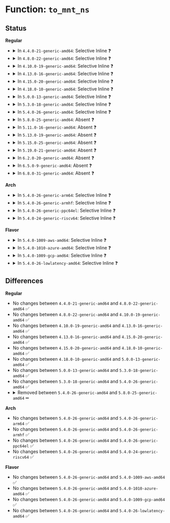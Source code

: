 # Function: <code>to_mnt_ns</code>

## Status
<b>Regular</b>
<ul>
<li>
<details>
<summary>In <code>4.4.0-21-generic-amd64</code>: Selective Inline ❓</summary>

```c
struct mnt_namespace * to_mnt_ns(struct ns_common * ns)
```

```json
{
  "name": "to_mnt_ns",
  "collision_type": "Unique Global",
  "inline_type": "Selective",
  "funcs": [
    {
      "addr": 18446744071581131904,
      "name": "to_mnt_ns",
      "external": true,
      "loc": "fs/namespace.c:1655",
      "file": "fs/namespace.c",
      "inline": "not declared, inlined",
      "caller_inline": [],
      "caller_func": []
    }
  ],
  "symbols": [
    {
      "addr": 18446744071581131904,
      "name": "to_mnt_ns",
      "section": ".text",
      "bind": "STB_GLOBAL",
      "size": 15
    }
  ]
}
```
</details>
</li>
<li>
<details>
<summary>In <code>4.8.0-22-generic-amd64</code>: Selective Inline ❓</summary>

```c
struct mnt_namespace * to_mnt_ns(struct ns_common * ns)
```

```json
{
  "name": "to_mnt_ns",
  "collision_type": "Unique Global",
  "inline_type": "Selective",
  "funcs": [
    {
      "addr": 18446744071581305388,
      "name": "to_mnt_ns",
      "external": true,
      "loc": "fs/namespace.c:1664",
      "file": "fs/namespace.c",
      "inline": "not declared, inlined",
      "caller_inline": [
        "fs/namespace.c:mntns_install",
        "fs/namespace.c:mntns_put"
      ],
      "caller_func": []
    }
  ],
  "symbols": [
    {
      "addr": 18446744071581297792,
      "name": "to_mnt_ns",
      "section": ".text",
      "bind": "STB_GLOBAL",
      "size": 15
    }
  ]
}
```
</details>
</li>
<li>
<details>
<summary>In <code>4.10.0-19-generic-amd64</code>: Selective Inline ❓</summary>

```c
struct mnt_namespace * to_mnt_ns(struct ns_common * ns)
```

```json
{
  "name": "to_mnt_ns",
  "collision_type": "Unique Global",
  "inline_type": "Selective",
  "funcs": [
    {
      "addr": 18446744071581384412,
      "name": "to_mnt_ns",
      "external": true,
      "loc": "fs/namespace.c:1743",
      "file": "fs/namespace.c",
      "inline": "not declared, inlined",
      "caller_inline": [
        "fs/namespace.c:mntns_install",
        "fs/namespace.c:mntns_put"
      ],
      "caller_func": []
    }
  ],
  "symbols": [
    {
      "addr": 18446744071581375584,
      "name": "to_mnt_ns",
      "section": ".text",
      "bind": "STB_GLOBAL",
      "size": 15
    }
  ]
}
```
</details>
</li>
<li>
<details>
<summary>In <code>4.13.0-16-generic-amd64</code>: Selective Inline ❓</summary>

```c
struct mnt_namespace * to_mnt_ns(struct ns_common * ns)
```

```json
{
  "name": "to_mnt_ns",
  "collision_type": "Unique Global",
  "inline_type": "Selective",
  "funcs": [
    {
      "addr": 18446744071581439541,
      "name": "to_mnt_ns",
      "external": true,
      "loc": "fs/namespace.c:1685",
      "file": "fs/namespace.c",
      "inline": "not declared, inlined",
      "caller_inline": [
        "fs/namespace.c:mntns_install",
        "fs/namespace.c:mntns_put"
      ],
      "caller_func": []
    }
  ],
  "symbols": [
    {
      "addr": 18446744071581430800,
      "name": "to_mnt_ns",
      "section": ".text",
      "bind": "STB_GLOBAL",
      "size": 15
    }
  ]
}
```
</details>
</li>
<li>
<details>
<summary>In <code>4.15.0-20-generic-amd64</code>: Selective Inline ❓</summary>

```c
struct mnt_namespace * to_mnt_ns(struct ns_common * ns)
```

```json
{
  "name": "to_mnt_ns",
  "collision_type": "Unique Global",
  "inline_type": "Selective",
  "funcs": [
    {
      "addr": 18446744071581581413,
      "name": "to_mnt_ns",
      "external": true,
      "loc": "fs/namespace.c:1750",
      "file": "fs/namespace.c",
      "inline": "not declared, inlined",
      "caller_inline": [
        "fs/namespace.c:mntns_install",
        "fs/namespace.c:mntns_put"
      ],
      "caller_func": []
    }
  ],
  "symbols": [
    {
      "addr": 18446744071581572688,
      "name": "to_mnt_ns",
      "section": ".text",
      "bind": "STB_GLOBAL",
      "size": 15
    }
  ]
}
```
</details>
</li>
<li>
<details>
<summary>In <code>4.18.0-10-generic-amd64</code>: Selective Inline ❓</summary>

```c
struct mnt_namespace * to_mnt_ns(struct ns_common * ns)
```

```json
{
  "name": "to_mnt_ns",
  "collision_type": "Unique Global",
  "inline_type": "Selective",
  "funcs": [
    {
      "addr": 18446744071581717589,
      "name": "to_mnt_ns",
      "external": true,
      "loc": "fs/namespace.c:1781",
      "file": "fs/namespace.c",
      "inline": "not declared, inlined",
      "caller_inline": [
        "fs/namespace.c:mntns_owner",
        "fs/namespace.c:mntns_install",
        "fs/namespace.c:mntns_put",
        "fs/namespace.c:mntns_get",
        "fs/namespace.c:do_mount"
      ],
      "caller_func": []
    }
  ],
  "symbols": [
    {
      "addr": 18446744071581728624,
      "name": "to_mnt_ns",
      "section": ".text",
      "bind": "STB_GLOBAL",
      "size": 15
    }
  ]
}
```
</details>
</li>
<li>
<details>
<summary>In <code>5.0.0-13-generic-amd64</code>: Selective Inline ❓</summary>

```c
struct mnt_namespace * to_mnt_ns(struct ns_common * ns)
```

```json
{
  "name": "to_mnt_ns",
  "collision_type": "Unique Global",
  "inline_type": "Selective",
  "funcs": [
    {
      "addr": 18446744071581804389,
      "name": "to_mnt_ns",
      "external": true,
      "loc": "fs/namespace.c:1699",
      "file": "fs/namespace.c",
      "inline": "not declared, inlined",
      "caller_inline": [
        "fs/namespace.c:mntns_owner",
        "fs/namespace.c:mntns_install",
        "fs/namespace.c:mntns_put",
        "fs/namespace.c:mntns_get",
        "fs/namespace.c:do_mount"
      ],
      "caller_func": []
    }
  ],
  "symbols": [
    {
      "addr": 18446744071581815184,
      "name": "to_mnt_ns",
      "section": ".text",
      "bind": "STB_GLOBAL",
      "size": 15
    }
  ]
}
```
</details>
</li>
<li>
<details>
<summary>In <code>5.3.0-18-generic-amd64</code>: Selective Inline ❓</summary>

```c
struct mnt_namespace * to_mnt_ns(struct ns_common * ns)
```

```json
{
  "name": "to_mnt_ns",
  "collision_type": "Unique Global",
  "inline_type": "Selective",
  "funcs": [
    {
      "addr": 18446744071581923685,
      "name": "to_mnt_ns",
      "external": true,
      "loc": "fs/namespace.c:1736",
      "file": "fs/namespace.c",
      "inline": "not declared, inlined",
      "caller_inline": [
        "fs/namespace.c:mntns_owner",
        "fs/namespace.c:mntns_install",
        "fs/namespace.c:mntns_put",
        "fs/namespace.c:mntns_get",
        "fs/namespace.c:do_mount"
      ],
      "caller_func": []
    }
  ],
  "symbols": [
    {
      "addr": 18446744071581935248,
      "name": "to_mnt_ns",
      "section": ".text",
      "bind": "STB_GLOBAL",
      "size": 15
    }
  ]
}
```
</details>
</li>
<li>
<details>
<summary>In <code>5.4.0-26-generic-amd64</code>: Selective Inline ❓</summary>

```c
struct mnt_namespace * to_mnt_ns(struct ns_common * ns)
```

```json
{
  "name": "to_mnt_ns",
  "collision_type": "Unique Global",
  "inline_type": "Selective",
  "funcs": [
    {
      "addr": 18446744071581996085,
      "name": "to_mnt_ns",
      "external": true,
      "loc": "fs/namespace.c:1739",
      "file": "fs/namespace.c",
      "inline": "not declared, inlined",
      "caller_inline": [
        "fs/namespace.c:mntns_owner",
        "fs/namespace.c:mntns_install",
        "fs/namespace.c:mntns_put",
        "fs/namespace.c:mntns_get",
        "fs/namespace.c:do_mount"
      ],
      "caller_func": []
    }
  ],
  "symbols": [
    {
      "addr": 18446744071582007888,
      "name": "to_mnt_ns",
      "section": ".text",
      "bind": "STB_GLOBAL",
      "size": 15
    }
  ]
}
```
</details>
</li>
<li>
<details>
<summary>In <code>5.8.0-25-generic-amd64</code>: Absent ❓</summary>

```json
{
  "name": "to_mnt_ns",
  "collision_type": "Unique Static",
  "inline_type": "Full",
  "funcs": [
    {
      "addr": 18446744071582230085,
      "name": "to_mnt_ns",
      "external": false,
      "loc": "fs/namespace.c:1789",
      "file": "fs/namespace.c",
      "inline": "not declared, inlined",
      "caller_inline": [
        "fs/namespace.c:mntns_owner",
        "fs/namespace.c:mntns_install",
        "fs/namespace.c:mntns_put",
        "fs/namespace.c:mntns_get",
        "fs/namespace.c:do_mount",
        "fs/namespace.c:do_move_mount"
      ],
      "caller_func": []
    }
  ],
  "symbols": []
}
```
</details>
</li>
<li>
<details>
<summary>In <code>5.11.0-16-generic-amd64</code>: Absent ❓</summary>

```json
{
  "name": "to_mnt_ns",
  "collision_type": "Unique Static",
  "inline_type": "Full",
  "funcs": [
    {
      "addr": 18446744071582278325,
      "name": "to_mnt_ns",
      "external": false,
      "loc": "fs/namespace.c:1795",
      "file": "fs/namespace.c",
      "inline": "not declared, inlined",
      "caller_inline": [
        "fs/namespace.c:mntns_owner",
        "fs/namespace.c:mntns_install",
        "fs/namespace.c:mntns_put",
        "fs/namespace.c:mntns_get",
        "fs/namespace.c:path_mount",
        "fs/namespace.c:do_move_mount"
      ],
      "caller_func": []
    }
  ],
  "symbols": []
}
```
</details>
</li>
<li>
<details>
<summary>In <code>5.13.0-19-generic-amd64</code>: Absent ❓</summary>

```json
{
  "name": "to_mnt_ns",
  "collision_type": "Unique Static",
  "inline_type": "Full",
  "funcs": [
    {
      "addr": 18446744071582303941,
      "name": "to_mnt_ns",
      "external": false,
      "loc": "fs/namespace.c:1810",
      "file": "fs/namespace.c",
      "inline": "not declared, inlined",
      "caller_inline": [
        "fs/namespace.c:mntns_owner",
        "fs/namespace.c:mntns_install",
        "fs/namespace.c:mntns_put",
        "fs/namespace.c:mntns_get",
        "fs/namespace.c:path_mount",
        "fs/namespace.c:do_move_mount"
      ],
      "caller_func": []
    }
  ],
  "symbols": []
}
```
</details>
</li>
<li>
<details>
<summary>In <code>5.15.0-25-generic-amd64</code>: Absent ❓</summary>

```json
{
  "name": "to_mnt_ns",
  "collision_type": "Unique Static",
  "inline_type": "Full",
  "funcs": [
    {
      "addr": 18446744071582622885,
      "name": "to_mnt_ns",
      "external": false,
      "loc": "fs/namespace.c:1811",
      "file": "fs/namespace.c",
      "inline": "not declared, inlined",
      "caller_inline": [
        "fs/namespace.c:mntns_owner",
        "fs/namespace.c:mntns_install",
        "fs/namespace.c:mntns_put",
        "fs/namespace.c:mntns_get",
        "fs/namespace.c:path_mount",
        "fs/namespace.c:do_move_mount"
      ],
      "caller_func": []
    }
  ],
  "symbols": []
}
```
</details>
</li>
<li>
<details>
<summary>In <code>5.19.0-21-generic-amd64</code>: Absent ❓</summary>

```json
{
  "name": "to_mnt_ns",
  "collision_type": "Unique Static",
  "inline_type": "Full",
  "funcs": [
    {
      "addr": 0,
      "name": "to_mnt_ns",
      "external": false,
      "loc": "fs/namespace.c:1852",
      "file": "fs/namespace.c",
      "inline": "not declared, inlined",
      "caller_inline": [],
      "caller_func": []
    }
  ],
  "symbols": []
}
```
</details>
</li>
<li>
<details>
<summary>In <code>6.2.0-20-generic-amd64</code>: Absent ❓</summary>

```json
{
  "name": "to_mnt_ns",
  "collision_type": "Unique Static",
  "inline_type": "Full",
  "funcs": [
    {
      "addr": 0,
      "name": "to_mnt_ns",
      "external": false,
      "loc": "fs/namespace.c:1957",
      "file": "fs/namespace.c",
      "inline": "not declared, inlined",
      "caller_inline": [],
      "caller_func": []
    }
  ],
  "symbols": []
}
```
</details>
</li>
<li>
<details>
<summary>In <code>6.5.0-9-generic-amd64</code>: Absent ❓</summary>

```json
{
  "name": "to_mnt_ns",
  "collision_type": "Unique Static",
  "inline_type": "Full",
  "funcs": [
    {
      "addr": 0,
      "name": "to_mnt_ns",
      "external": false,
      "loc": "fs/namespace.c:1944",
      "file": "fs/namespace.c",
      "inline": "not declared, inlined",
      "caller_inline": [],
      "caller_func": []
    }
  ],
  "symbols": []
}
```
</details>
</li>
<li>
<details>
<summary>In <code>6.8.0-31-generic-amd64</code>: Absent ❓</summary>

```json
{
  "name": "to_mnt_ns",
  "collision_type": "Unique Static",
  "inline_type": "Full",
  "funcs": [
    {
      "addr": 0,
      "name": "to_mnt_ns",
      "external": false,
      "loc": "fs/namespace.c:1946",
      "file": "fs/namespace.c",
      "inline": "not declared, inlined",
      "caller_inline": [],
      "caller_func": []
    }
  ],
  "symbols": []
}
```
</details>
</li>
</ul>
<b>Arch</b>
<ul>
<li>
<details>
<summary>In <code>5.4.0-26-generic-arm64</code>: Selective Inline ❓</summary>

```c
struct mnt_namespace * to_mnt_ns(struct ns_common * ns)
```

```json
{
  "name": "to_mnt_ns",
  "collision_type": "Unique Global",
  "inline_type": "Selective",
  "funcs": [
    {
      "addr": 18446603336493513872,
      "name": "to_mnt_ns",
      "external": true,
      "loc": "fs/namespace.c:1739",
      "file": "fs/namespace.c",
      "inline": "not declared, inlined",
      "caller_inline": [
        "fs/namespace.c:mntns_owner",
        "fs/namespace.c:mntns_install",
        "fs/namespace.c:mntns_put",
        "fs/namespace.c:mntns_get",
        "fs/namespace.c:do_mount"
      ],
      "caller_func": []
    }
  ],
  "symbols": [
    {
      "addr": 18446603336493529648,
      "name": "to_mnt_ns",
      "section": ".text",
      "bind": "STB_GLOBAL",
      "size": 40
    }
  ]
}
```
</details>
</li>
<li>
<details>
<summary>In <code>5.4.0-26-generic-armhf</code>: Selective Inline ❓</summary>

```c
struct mnt_namespace * to_mnt_ns(struct ns_common * ns)
```

```json
{
  "name": "to_mnt_ns",
  "collision_type": "Unique Global",
  "inline_type": "Selective",
  "funcs": [
    {
      "addr": 3227068728,
      "name": "to_mnt_ns",
      "external": true,
      "loc": "fs/namespace.c:1739",
      "file": "fs/namespace.c",
      "inline": "not declared, inlined",
      "caller_inline": [
        "fs/namespace.c:mntns_owner",
        "fs/namespace.c:mntns_install",
        "fs/namespace.c:mntns_put",
        "fs/namespace.c:mntns_get"
      ],
      "caller_func": []
    }
  ],
  "symbols": [
    {
      "addr": 3227081772,
      "name": "to_mnt_ns",
      "section": ".text",
      "bind": "STB_GLOBAL",
      "size": 28
    }
  ]
}
```
</details>
</li>
<li>
<details>
<summary>In <code>5.4.0-26-generic-ppc64el</code>: Selective Inline ❓</summary>

```c
struct mnt_namespace * to_mnt_ns(struct ns_common * ns)
```

```json
{
  "name": "to_mnt_ns",
  "collision_type": "Unique Global",
  "inline_type": "Selective",
  "funcs": [
    {
      "addr": 13835058055287077160,
      "name": "to_mnt_ns",
      "external": true,
      "loc": "fs/namespace.c:1739",
      "file": "fs/namespace.c",
      "inline": "not declared, inlined",
      "caller_inline": [
        "fs/namespace.c:mntns_owner",
        "fs/namespace.c:mntns_install",
        "fs/namespace.c:mntns_put",
        "fs/namespace.c:mntns_get",
        "fs/namespace.c:do_mount"
      ],
      "caller_func": []
    }
  ],
  "symbols": [
    {
      "addr": 13835058055287097024,
      "name": "to_mnt_ns",
      "section": ".text",
      "bind": "STB_GLOBAL",
      "size": 16
    }
  ]
}
```
</details>
</li>
<li>
<details>
<summary>In <code>5.4.0-24-generic-riscv64</code>: Selective Inline ❓</summary>

```c
struct mnt_namespace * to_mnt_ns(struct ns_common * ns)
```

```json
{
  "name": "to_mnt_ns",
  "collision_type": "Unique Global",
  "inline_type": "Selective",
  "funcs": [
    {
      "addr": 18446743936273183602,
      "name": "to_mnt_ns",
      "external": true,
      "loc": "fs/namespace.c:1739",
      "file": "fs/namespace.c",
      "inline": "not declared, inlined",
      "caller_inline": [
        "fs/namespace.c:mntns_owner",
        "fs/namespace.c:mntns_install",
        "fs/namespace.c:mntns_put",
        "fs/namespace.c:mntns_get",
        "fs/namespace.c:do_mount"
      ],
      "caller_func": []
    }
  ],
  "symbols": [
    {
      "addr": 18446743936273196192,
      "name": "to_mnt_ns",
      "section": ".text",
      "bind": "STB_GLOBAL",
      "size": 36
    }
  ]
}
```
</details>
</li>
</ul>
<b>Flavor</b>
<ul>
<li>
<details>
<summary>In <code>5.4.0-1009-aws-amd64</code>: Selective Inline ❓</summary>

```c
struct mnt_namespace * to_mnt_ns(struct ns_common * ns)
```

```json
{
  "name": "to_mnt_ns",
  "collision_type": "Unique Global",
  "inline_type": "Selective",
  "funcs": [
    {
      "addr": 18446744071581964821,
      "name": "to_mnt_ns",
      "external": true,
      "loc": "fs/namespace.c:1739",
      "file": "fs/namespace.c",
      "inline": "not declared, inlined",
      "caller_inline": [
        "fs/namespace.c:mntns_owner",
        "fs/namespace.c:mntns_install",
        "fs/namespace.c:mntns_put",
        "fs/namespace.c:mntns_get",
        "fs/namespace.c:do_mount"
      ],
      "caller_func": []
    }
  ],
  "symbols": [
    {
      "addr": 18446744071581976624,
      "name": "to_mnt_ns",
      "section": ".text",
      "bind": "STB_GLOBAL",
      "size": 15
    }
  ]
}
```
</details>
</li>
<li>
<details>
<summary>In <code>5.4.0-1010-azure-amd64</code>: Selective Inline ❓</summary>

```c
struct mnt_namespace * to_mnt_ns(struct ns_common * ns)
```

```json
{
  "name": "to_mnt_ns",
  "collision_type": "Unique Global",
  "inline_type": "Selective",
  "funcs": [
    {
      "addr": 18446744071581902389,
      "name": "to_mnt_ns",
      "external": true,
      "loc": "fs/namespace.c:1739",
      "file": "fs/namespace.c",
      "inline": "not declared, inlined",
      "caller_inline": [
        "fs/namespace.c:mntns_owner",
        "fs/namespace.c:mntns_install",
        "fs/namespace.c:mntns_put",
        "fs/namespace.c:mntns_get",
        "fs/namespace.c:do_mount"
      ],
      "caller_func": []
    }
  ],
  "symbols": [
    {
      "addr": 18446744071581914192,
      "name": "to_mnt_ns",
      "section": ".text",
      "bind": "STB_GLOBAL",
      "size": 15
    }
  ]
}
```
</details>
</li>
<li>
<details>
<summary>In <code>5.4.0-1009-gcp-amd64</code>: Selective Inline ❓</summary>

```c
struct mnt_namespace * to_mnt_ns(struct ns_common * ns)
```

```json
{
  "name": "to_mnt_ns",
  "collision_type": "Unique Global",
  "inline_type": "Selective",
  "funcs": [
    {
      "addr": 18446744071581956101,
      "name": "to_mnt_ns",
      "external": true,
      "loc": "fs/namespace.c:1739",
      "file": "fs/namespace.c",
      "inline": "not declared, inlined",
      "caller_inline": [
        "fs/namespace.c:mntns_owner",
        "fs/namespace.c:mntns_install",
        "fs/namespace.c:mntns_put",
        "fs/namespace.c:mntns_get",
        "fs/namespace.c:do_mount"
      ],
      "caller_func": []
    }
  ],
  "symbols": [
    {
      "addr": 18446744071581967904,
      "name": "to_mnt_ns",
      "section": ".text",
      "bind": "STB_GLOBAL",
      "size": 15
    }
  ]
}
```
</details>
</li>
<li>
<details>
<summary>In <code>5.4.0-26-lowlatency-amd64</code>: Selective Inline ❓</summary>

```c
struct mnt_namespace * to_mnt_ns(struct ns_common * ns)
```

```json
{
  "name": "to_mnt_ns",
  "collision_type": "Unique Global",
  "inline_type": "Selective",
  "funcs": [
    {
      "addr": 18446744071582026389,
      "name": "to_mnt_ns",
      "external": true,
      "loc": "fs/namespace.c:1739",
      "file": "fs/namespace.c",
      "inline": "not declared, inlined",
      "caller_inline": [
        "fs/namespace.c:mntns_owner",
        "fs/namespace.c:mntns_install",
        "fs/namespace.c:mntns_put",
        "fs/namespace.c:mntns_get",
        "fs/namespace.c:do_mount"
      ],
      "caller_func": []
    }
  ],
  "symbols": [
    {
      "addr": 18446744071582038352,
      "name": "to_mnt_ns",
      "section": ".text",
      "bind": "STB_GLOBAL",
      "size": 15
    }
  ]
}
```
</details>
</li>
</ul>

## Differences
<b>Regular</b>
<ul>
<li>
No changes between <code>4.4.0-21-generic-amd64</code> and <code>4.8.0-22-generic-amd64</code> ✅
</li>
<li>
No changes between <code>4.8.0-22-generic-amd64</code> and <code>4.10.0-19-generic-amd64</code> ✅
</li>
<li>
No changes between <code>4.10.0-19-generic-amd64</code> and <code>4.13.0-16-generic-amd64</code> ✅
</li>
<li>
No changes between <code>4.13.0-16-generic-amd64</code> and <code>4.15.0-20-generic-amd64</code> ✅
</li>
<li>
No changes between <code>4.15.0-20-generic-amd64</code> and <code>4.18.0-10-generic-amd64</code> ✅
</li>
<li>
No changes between <code>4.18.0-10-generic-amd64</code> and <code>5.0.0-13-generic-amd64</code> ✅
</li>
<li>
No changes between <code>5.0.0-13-generic-amd64</code> and <code>5.3.0-18-generic-amd64</code> ✅
</li>
<li>
No changes between <code>5.3.0-18-generic-amd64</code> and <code>5.4.0-26-generic-amd64</code> ✅
</li>
<li>
<details>
<summary>Removed between <code>5.4.0-26-generic-amd64</code> and <code>5.8.0-25-generic-amd64</code> ➖</summary>

```c
struct mnt_namespace * to_mnt_ns(struct ns_common * ns)
```
</details>
</li>
</ul>
<b>Arch</b>
<ul>
<li>
No changes between <code>5.4.0-26-generic-amd64</code> and <code>5.4.0-26-generic-arm64</code> ✅
</li>
<li>
No changes between <code>5.4.0-26-generic-amd64</code> and <code>5.4.0-26-generic-armhf</code> ✅
</li>
<li>
No changes between <code>5.4.0-26-generic-amd64</code> and <code>5.4.0-26-generic-ppc64el</code> ✅
</li>
<li>
No changes between <code>5.4.0-26-generic-amd64</code> and <code>5.4.0-24-generic-riscv64</code> ✅
</li>
</ul>
<b>Flavor</b>
<ul>
<li>
No changes between <code>5.4.0-26-generic-amd64</code> and <code>5.4.0-1009-aws-amd64</code> ✅
</li>
<li>
No changes between <code>5.4.0-26-generic-amd64</code> and <code>5.4.0-1010-azure-amd64</code> ✅
</li>
<li>
No changes between <code>5.4.0-26-generic-amd64</code> and <code>5.4.0-1009-gcp-amd64</code> ✅
</li>
<li>
No changes between <code>5.4.0-26-generic-amd64</code> and <code>5.4.0-26-lowlatency-amd64</code> ✅
</li>
</ul>
